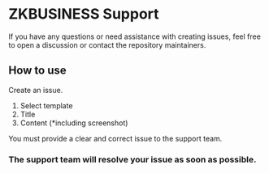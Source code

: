 # ZKBUSINESS Support

If you have any questions or need assistance with creating issues, feel free to open a discussion or contact the repository maintainers.

## How to use

Create an issue.
1. Select template
2. Title
3. Content (*including screenshot)

You must provide a clear and correct issue to the support team.

### The support team will resolve your issue as soon as possible.